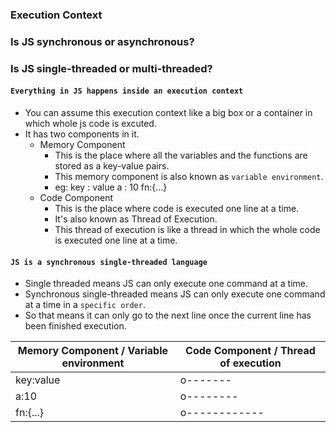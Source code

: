### Execution Context

### Is JS synchronous or asynchronous?
### Is JS single-threaded or multi-threaded?

#### `Everything in JS happens inside an execution context`
* You can assume this execution context like a big box or a container in which whole js code is excuted.
* It has two components in it.
    - Memory Component
        - This is the place where all the variables and the functions are stored as a key-value pairs.
        - This memory component is also known as `variable environment`.
        - eg: key : value
                a : 10
                fn:{...}
    - Code Component
        - This is the place where code is executed one line at a time.
        - It's also known as Thread of Execution.
        - This thread of execution is like a thread in which the whole code is executed one line at a time.

#### `JS is a synchronous single-threaded language`
* Single threaded means JS can only execute one command at a time.
* Synchronous single-threaded means JS can only execute one command at a time in a `specific order`.
* So that means it can only go to the next line once the current line has been finished execution.

| Memory Component / Variable environment     | Code Component / Thread of execution   | 
|--------------|-----------|
| key:value | o-------    | 
| a:10      | o-------- |
| fn:{...}  | o------------ |



